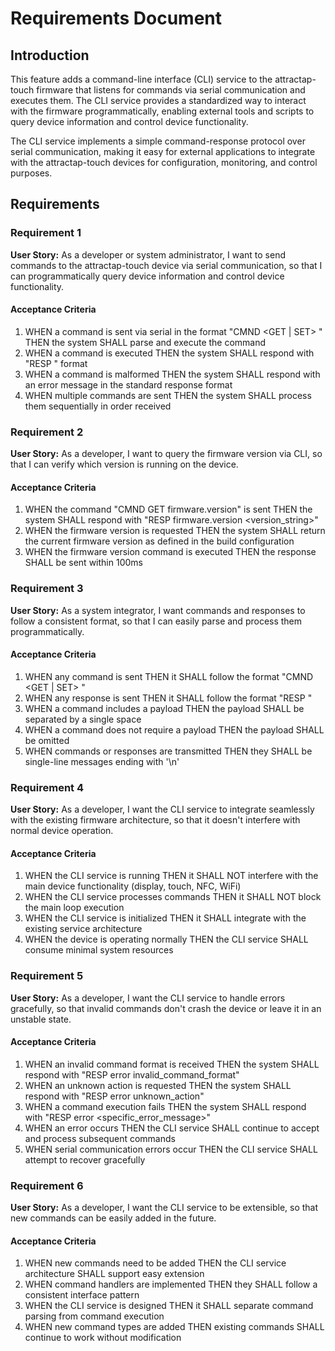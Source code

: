 # Requirements Document

## Introduction

This feature adds a command-line interface (CLI) service to the attractap-touch firmware that listens for commands via serial communication and executes them. The CLI service provides a standardized way to interact with the firmware programmatically, enabling external tools and scripts to query device information and control device functionality.

The CLI service implements a simple command-response protocol over serial communication, making it easy for external applications to integrate with the attractap-touch devices for configuration, monitoring, and control purposes.

## Requirements

### Requirement 1

**User Story:** As a developer or system administrator, I want to send commands to the attractap-touch device via serial communication, so that I can programmatically query device information and control device functionality.

#### Acceptance Criteria

1. WHEN a command is sent via serial in the format "CMND <GET | SET> <action> <payload>" THEN the system SHALL parse and execute the command
2. WHEN a command is executed THEN the system SHALL respond with "RESP <action> <answer>" format
3. WHEN a command is malformed THEN the system SHALL respond with an error message in the standard response format
4. WHEN multiple commands are sent THEN the system SHALL process them sequentially in order received

### Requirement 2

**User Story:** As a developer, I want to query the firmware version via CLI, so that I can verify which version is running on the device.

#### Acceptance Criteria

1. WHEN the command "CMND GET firmware.version" is sent THEN the system SHALL respond with "RESP firmware.version <version_string>"
2. WHEN the firmware version is requested THEN the system SHALL return the current firmware version as defined in the build configuration
3. WHEN the firmware version command is executed THEN the response SHALL be sent within 100ms

### Requirement 3

**User Story:** As a system integrator, I want commands and responses to follow a consistent format, so that I can easily parse and process them programmatically.

#### Acceptance Criteria

1. WHEN any command is sent THEN it SHALL follow the format "CMND <GET | SET> <action> <payload>"
2. WHEN any response is sent THEN it SHALL follow the format "RESP <action> <answer>"
3. WHEN a command includes a payload THEN the payload SHALL be separated by a single space
4. WHEN a command does not require a payload THEN the payload SHALL be omitted
5. WHEN commands or responses are transmitted THEN they SHALL be single-line messages ending with '\n'

### Requirement 4

**User Story:** As a developer, I want the CLI service to integrate seamlessly with the existing firmware architecture, so that it doesn't interfere with normal device operation.

#### Acceptance Criteria

1. WHEN the CLI service is running THEN it SHALL NOT interfere with the main device functionality (display, touch, NFC, WiFi)
2. WHEN the CLI service processes commands THEN it SHALL NOT block the main loop execution
3. WHEN the CLI service is initialized THEN it SHALL integrate with the existing service architecture
4. WHEN the device is operating normally THEN the CLI service SHALL consume minimal system resources

### Requirement 5

**User Story:** As a developer, I want the CLI service to handle errors gracefully, so that invalid commands don't crash the device or leave it in an unstable state.

#### Acceptance Criteria

1. WHEN an invalid command format is received THEN the system SHALL respond with "RESP error invalid_command_format"
2. WHEN an unknown action is requested THEN the system SHALL respond with "RESP error unknown_action"
3. WHEN a command execution fails THEN the system SHALL respond with "RESP error <specific_error_message>"
4. WHEN an error occurs THEN the CLI service SHALL continue to accept and process subsequent commands
5. WHEN serial communication errors occur THEN the CLI service SHALL attempt to recover gracefully

### Requirement 6

**User Story:** As a developer, I want the CLI service to be extensible, so that new commands can be easily added in the future.

#### Acceptance Criteria

1. WHEN new commands need to be added THEN the CLI service architecture SHALL support easy extension
2. WHEN command handlers are implemented THEN they SHALL follow a consistent interface pattern
3. WHEN the CLI service is designed THEN it SHALL separate command parsing from command execution
4. WHEN new command types are added THEN existing commands SHALL continue to work without modification